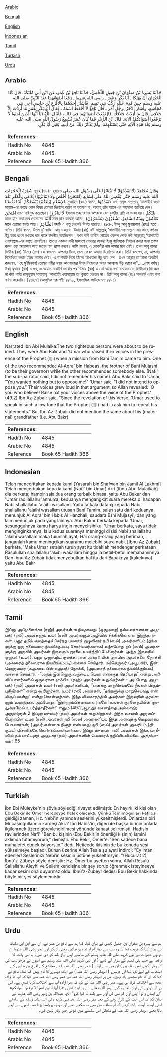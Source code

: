 [Arabic](#arabic)

[Bengali](#bengali)

[English](#english)

[Indonesian](#indonesian)

[Tamil](#tamil)

[Turkish](#turkish)

[Urdu](#urdu)

## Arabic


<div dir="rtl" lang="ar" style={{fontSize:'larger',backgroundColor:'#f8f9fa',padding:20}}>
حَدَّثَنَا يَسَرَةُ بْنُ صَفْوَانَ بْنِ جَمِيلٍ اللَّخْمِيُّ، حَدَّثَنَا نَافِعُ بْنُ عُمَرَ، عَنِ ابْنِ أَبِي مُلَيْكَةَ، قَالَ كَادَ الْخَيِّرَانِ أَنْ يَهْلِكَا ـ أَبَا بَكْرٍ وَعُمَرَ ـ رضى الله عنهما ـ رَفَعَا أَصْوَاتَهُمَا عِنْدَ النَّبِيِّ صلى الله عليه وسلم حِينَ قَدِمَ عَلَيْهِ رَكْبُ بَنِي تَمِيمٍ، فَأَشَارَ أَحَدُهُمَا بِالأَقْرَعِ بْنِ حَابِسٍ أَخِي بَنِي مُجَاشِعٍ، وَأَشَارَ الآخَرُ بِرَجُلٍ آخَرَ ـ قَالَ نَافِعٌ لاَ أَحْفَظُ اسْمَهُ ـ فَقَالَ أَبُو بَكْرٍ لِعُمَرَ مَا أَرَدْتَ إِلاَّ خِلاَفِي‏.‏ قَالَ مَا أَرَدْتُ خِلاَفَكَ‏.‏ فَارْتَفَعَتْ أَصْوَاتُهُمَا فِي ذَلِكَ، فَأَنْزَلَ اللَّهُ ‏(‏يَا أَيُّهَا الَّذِينَ آمَنُوا لاَ تَرْفَعُوا أَصْوَاتَكُمْ‏)‏ الآيَةَ‏.‏ قَالَ ابْنُ الزُّبَيْرِ فَمَا كَانَ عُمَرُ يُسْمِعُ رَسُولَ اللَّهِ صلى الله عليه وسلم بَعْدَ هَذِهِ الآيَةِ حَتَّى يَسْتَفْهِمَهُ‏.‏ وَلَمْ يَذْكُرْ ذَلِكَ عَنْ أَبِيهِ، يَعْنِي أَبَا بَكْرٍ‏.‏
</div>
<div style={{backgroundColor:'#f8f9fa',padding:20, marginBottom: 10}}><table> <thead> <tr> <th>References:</th> <th></th> </tr> </thead> <tbody><tr><td>Hadith No</td><td>4845</td></tr><tr><td>Arabic No</td><td>4845</td></tr><tr><td>Reference</td><td>Book 65 Hadith 366</td></tr></tbody></table></div>

## Bengali


<div dir="ltr" lang="bn" style={{fontSize:'larger',backgroundColor:'#f8f9fa',padding:20}}>
سُوْرَةُ الْحُجُرَاتِ সূরাহ (৪৯) : হুজুরাত وَقَالَ مُجَاهِدٌ (لَا تُقَدِّمُوْا) لَا تَفْتَاتُوْا عَلَى رَسُوْلِ اللهِ صلى الله عليه وسلم حَتَّى يَقْضِيَ اللهُ عَلَى لِسَانِهِ (امْتَحَنَ) أَخْلَصَ وَلَا (تَنَابَزُوْا) يُدْعَى بِالْكُفْرِ بَعْدَ الإِسْلَامِ (يَلِتْكُمْ) يَنْقُصْكُمْ أَلَتْنَا نَقَصْنَا. মুজাহিদ (রহ.) বলেন, لَاتُقَدِّمُوْا অর্থ, রসূল সাল্লাল্লাহু ‘আলাইহি ওয়াসাল্লাম-এর কাছে কোন বিষয় তোমরা জিজ্ঞেস করবে না যতক্ষণ না, আল্লাহ্ তাঁর যবানে এর ফয়সালা জানিয়ে দেন। امْتَحَنَ মানে পরিশুদ্ধ করেছেন। لَا تَنَابَزُوْا ইসলাম গ্রহণের পর অপরকে যেন কুফরীর প্রতি না ডাকা হয়। يَلِتْكُمْ মানে হ্রাস করা হবে তোমাদের أَلَتْنَا মানে হ্রাস করেছি আমি। (تَشْعُرُوْنَ) تَعْلَمُوْنَ وَمِنْهُ الشَّاعِرُ. تَشْعُرُوْنَ মানে তোমরা জ্ঞাত আছ। الشَّاعِرُ শব্দটি এ ধাতু থেকেই নির্গত হয়েছে। ৪৮৪৫. ইবনু আবূ মুলায়কাহ (রহঃ) হতে বর্ণিত। তিনি বলেন, উত্তম দু’ ব্যক্তি- আবূ বাকর ও ‘উমার (রাঃ) নবী সাল্লাল্লাহু ‘আলাইহি ওয়াসাল্লাম-এর কাছে কণ্ঠস্বর উঁচু করে ধ্বংস হওয়ার দ্বার প্রান্তে উপনীত হয়েছিলেন। যখন বানী তামীম গোত্রের একদল লোক নবী সাল্লাল্লাহু ‘আলাইহি ওয়াসাল্লাম-এর কাছে এসেছিল। তাদের একজন বানী মাজাশে গোত্রের আকরা ইবনু হাবিসকে নির্বাচন করার জন্য প্রস্তাব করল এবং অপরজন অন্য জনের নাম প্রস্তাব করল। নাফি বলেন, এ লোকটির নাম আমার মনে নেই। তখন আবূ বাকর সিদ্দীক (রাঃ) ‘উমার (রাঃ)-কে বললেন, আপনার ইচ্ছে হলো কেবল আমার বিরোধিতা করা। তিনি বললেন, না, আপনার বিরোধিতা করার ইচ্ছে আমার নেই। এ ব্যাপারটি নিয়ে তাঁদের আওয়াজ উঁচু হয়ে গেল। তখন আল্লাহ্ তা‘আলা অবতীর্ণ করলেন, ‘‘হে মু’মিনগণ! তোমরা নবীর গলার আওয়াজের উপর নিজেদের গলার আওয়াজ উঁচু করবে না’’.....শেষ পর্যন্ত। ইবনু যুবায়র (রাঃ) বলেন, এ আয়াত অবতীর্ণ হওয়ার পর ‘উমার (রাঃ) এ তো আস্তে কথা বলতেন যে, দ্বিতীয়বার জিজ্ঞেস না করা পর্যন্ত রাসূলুল্লাহ্ সাল্লাল্লাহু ‘আলাইহি ওয়াসাল্লাম তা শুনতে পেতেন না। তিনি আবূ বাকর (রাঃ) সম্পর্কে এমন কথা বর্ণনা করেননি। [৪৩৬৭] (আধুনিক প্রকাশনীঃ ৪৪৭৮, ইসলামিক ফাউন্ডেশনঃ ৪৪৮১)
</div>
<div style={{backgroundColor:'#f8f9fa',padding:20, marginBottom: 10}}><table> <thead> <tr> <th>References:</th> <th></th> </tr> </thead> <tbody><tr><td>Hadith No</td><td>4845</td></tr><tr><td>Arabic No</td><td>4845</td></tr><tr><td>Reference</td><td>Book 65 Hadith 366</td></tr></tbody></table></div>

## English


<div dir="ltr" lang="en" style={{fontSize:'larger',backgroundColor:'#f8f9fa',padding:20}}>
Narrated Ibn Abi Mulaika:The two righteous persons were about to be ruined. They were Abu Bakr and 'Umar who raised their voices in the presence of the Prophet (ﷺ) when a mission from Bani Tamim came to him. One of the two recommended Al-Aqra' bin Habeas, the brother of Bani Mujashi (to be their governor) while the other recommended somebody else. (Nafi', the sub-narrator said, I do not remember his name). Abu Bakr said to 'Umar, "You wanted nothing but to oppose me!" 'Umar said, "I did not intend to oppose you." Their voices grew loud in that argument, so Allah revealed: 'O you who believe! Raise not your voices above the voice of the Prophet.' (49.2) Ibn Az-Zubair said, "Since the revelation of this Verse, 'Umar used to speak in such a low tone that the Prophet (ﷺ) had to ask him to repeat his statements." But Ibn Az-Zubair did not mention the same about his (maternal) grandfather (i.e. Abu Bakr)
</div>
<div style={{backgroundColor:'#f8f9fa',padding:20, marginBottom: 10}}><table> <thead> <tr> <th>References:</th> <th></th> </tr> </thead> <tbody><tr><td>Hadith No</td><td>4845</td></tr><tr><td>Arabic No</td><td>4845</td></tr><tr><td>Reference</td><td>Book 65 Hadith 366</td></tr></tbody></table></div>

## Indonesian


<div dir="ltr" lang="id" style={{fontSize:'larger',backgroundColor:'#f8f9fa',padding:20}}>
Telah menceritakan kepada kami [Yasarah bin Shafwan bin Jamil Al Lakhmi] Telah menceritakan kepada kami [Nafi' bin Umar] dari [Ibnu Abu Mulaikah] dia berkata; hampir saja dua orang terbaik binasa, yaitu Abu Bakar dan 'Umar radliallahu 'anhuma, keduanya mengangkat suara mereka di hadapan Nabi shallallahu 'alaihi wasallam. Yaitu tatkala datang kepada Nabi shallallahu 'alaihi wasallam utusan Bani Tamim. salah satu dari keduanya menunjuk Al Aqra' bin Habis Al Hanzhali, saudara Bani Mujasyi', dan yang lain menunjuk pada yang lainnya. Abu Bakar berkata kepada 'Umar, sesungguhnya kamu hanya ingin menyelisihiku. 'Umar berkata, saya tidak menginginkannya, lalu kedua suaranya meninggi di sisi Nabi shallallahu 'alaihi wasallam maka turunlah ayat; Hai orang-orang yang beriman, janganlah kamu meninggikan suaramu melebihi suara nabi, [Ibnu Az Zubair] berkata, 'Maka Umar setelah turun ayat itu tidaklah mendengar perkataan Rasulullah shallallahu 'alaihi wasallam hingga ia betul-betul memahaminnya. Dan Ibnu Az Zubair tidak menyebutkan hal itu dari Bapaknya (kakeknya) yaitu Abu Bakr
</div>
<div style={{backgroundColor:'#f8f9fa',padding:20, marginBottom: 10}}><table> <thead> <tr> <th>References:</th> <th></th> </tr> </thead> <tbody><tr><td>Hadith No</td><td>4845</td></tr><tr><td>Arabic No</td><td>4845</td></tr><tr><td>Reference</td><td>Book 65 Hadith 366</td></tr></tbody></table></div>

## Tamil


<div dir="ltr" lang="ta" style={{fontSize:'larger',backgroundColor:'#f8f9fa',padding:20}}>
இப்னு அபீமுளைக்கா (ரஹ்) அவர்கள் கூறியதாவது: (ஒருமுறை) நல்லவர்களான அபூபக்ர் (ரலி) அவர்களும் உமர் (ரலி) அவர்களும் அழிவில் சிக்கிக்கொள்ள இருந்தார்கள். பனூ தமீம் குலத்தைச் சேர்ந்த பயணக் குழுவினர் நபி (ஸல்) அவர்களிடம் (தங்களுக்கு ஒரு தலைவரை நியமிக்கும்படி கோரியவர்களாக) வந்தபோது நபி (ஸல்) அவர்களுக்கு அருகில் அவர்கள் இருவரும் குரலை உயர்த்திப் பேசினார்கள். அந்த இருவரில் ஒருவர் (உமர்), பனூ முஜாஷிஉ குலத்தாரான அக்ரஃ பின் ஹாபிஸ் அவர்களை நோக்கி (அவரைத் தலைவராக நியமிக்கும்படி) சைகை செய்தார். மற்றொருவர் (அபூபக்ர்), இன்னொருவரை (கஅகாஉ பின் மஅபத்) நோக்கி, (அவரைத் தலைவராக நியமிக்கும்படி) சைகை செய்தார். -”அந்த இன்னொரு வருடைய பெயர் எனக்குத் தெரியாது” என்று அறிவிப்பாளர்களில் ஒருவரான நாஃபிஉ (ரஹ்) அவர்கள் கூறுகிறார்கள்.- அப்போது அபூபக்ர் (ரலி) அவர்கள் உமர் (ரலி) அவர்களிடம், ‘‘எனக்கு மாறுசெய்யவே நீங்கள் விரும்புகிறீர்கள்” என்று கூறினார்கள். உமர் (ரலி) அவர்கள், ‘‘தங்களுக்கு மாறுசெய்வது என் விருப்பமன்று” என்று சொன்னார்கள். இந்த விவகாரத்தில் அவர்கள் இருவரின் குரல்களும் உயர்ந்தன. அப்போது, ‘‘இறைநம்பிக்கையாளர்களே! உங்கள் குரலை நபியின் குரலுக்குமேல் உயர்த்தாதீர்கள்!” எனும் (49:2ஆவது) வசனத்தை அல்லாஹ் அருளினான்.2 இப்னு ஸுபைர் (ரலி) அவர்கள் கூறுகிறார்கள்: இந்த வசனம் அருளப்பெற்றபின் உமர் (ரலி) அவர்கள் நபி (ஸல்) அவர்களிடம் இந்த அளவுக்கு மெதுவாகப் பேசுவார்கள்; (அவர் என்ன கூறினார் என்பதை) நபி (ஸல்) அவர்கள் அவரிடம் (திரும்ப) விசாரித்தே தெரிந்துகொள்வார்கள். இப்னு ஸுபைர் (ரலி) அவர்கள் இந்த ஹதீஸில் தம் பாட்டனார் அபூபக்ர் (ரலி) அவர்களின் பெயரைக் குறிப்பிடவில்லை. அத்தியாயம் : 65
</div>
<div style={{backgroundColor:'#f8f9fa',padding:20, marginBottom: 10}}><table> <thead> <tr> <th>References:</th> <th></th> </tr> </thead> <tbody><tr><td>Hadith No</td><td>4845</td></tr><tr><td>Arabic No</td><td>4845</td></tr><tr><td>Reference</td><td>Book 65 Hadith 366</td></tr></tbody></table></div>

## Turkish


<div dir="ltr" lang="tr" style={{fontSize:'larger',backgroundColor:'#f8f9fa',padding:20}}>
İbn Ebi Müleyke'nin şöyle söylediği rivayet edilmiştir: En hayırlı iki kişi olan Ebu Bekir ile Ömer neredeyse helak olacaktı. Çünkü Temimoğulları kafilesi geldiği zaman, Hz. Nebi'in yanında seslerini yükseltmişlerdi. Onlardan biri Mücaşioğullannın kardeşi Akra' İbn Habis'in, diğeri de başka birinin onlarla ilgilenrnek üzere görevlendirilmesi yönünde kanaat belirtmişti. Hadisin ravilerinden Nafi' "Ben bu kişinin (Ebu Bekir'in önerdiği kişinin) ismini aklımda tutamıyorum," demiştir. Ebu Bekir, Ömer'e: "Sen sadece bana muhalefet etmek istiyorsun," dedi. Neticede ikisinin de bu konuda sesi yükselmeye başladı. Bunun üzerine Allah Teala şu ayeti indirdi: "Ey iman edenler! Seslerinizi Nebi'in sesinin üstüne yükseltmeyin. "(Hucurat 2) İbnü'z-Zübeyr şöyle demiştir: Hz. Ömer bu ayetten sonra, Allah Resulü Sallallahu Aleyhi ve Sellem kendisine bir şey sorup öğrenmek isteyineeye kadar sesini ona duyurmaz oldu. İbnü'z-Zübeyr dedesi Ebu Bekir hakkında böyle bir şey söylememiştir
</div>
<div style={{backgroundColor:'#f8f9fa',padding:20, marginBottom: 10}}><table> <thead> <tr> <th>References:</th> <th></th> </tr> </thead> <tbody><tr><td>Hadith No</td><td>4845</td></tr><tr><td>Arabic No</td><td>4845</td></tr><tr><td>Reference</td><td>Book 65 Hadith 366</td></tr></tbody></table></div>

## Urdu


<div dir="rtl" lang="ur" style={{fontSize:'larger',backgroundColor:'#f8f9fa',padding:20}}>
ہم سے یسرہ بن صفوان بن جمیل لخمی نے بیان کیا، کہا ہم سے نافع بن عمر نے، ان سے ابن ابی ملیکہ نے بیان کیا کہ قریب تھا کہ وہ سب سے بہتر افراد تباہ ہو جائیں یعنی ابوبکر اور عمر رضی اللہ عنہما ان دونوں حضرات نے نبی کریم صلی اللہ علیہ وسلم کے سامنے اپنی آواز بلند کر دی تھی۔ یہ اس وقت کا واقعہ ہے جب بنی تمیم کے سوار آئے تھے ( اور نبی کریم صلی اللہ علیہ وسلم سے انہوں نے درخواست کی کہ ہمارا کوئی امیر بنا دیں ) ان میں سے ایک ( عمر رضی اللہ عنہ ) نے مجاشع کے اقرع بن حابس کے انتخاب کے لیے کہا تھا اور دوسرے ( ابوبکر رضی اللہ عنہ ) نے ایک دوسرے کا نام پیش کیا تھا۔ نافع نے کہا کہ ان کا نام مجھے یاد نہیں۔ اس پر ابوبکر رضی اللہ عنہ نے عمر رضی اللہ عنہ سے کہا کہ آپ کا ارادہ مجھ سے اختلاف کرنا ہی ہے۔ عمر رضی اللہ عنہ نے کہا کہ میرا ارادہ آپ سے اختلاف کرنا نہیں ہے۔ اس پر ان دونوں کی آواز بلند ہو گئی۔ پھر اللہ تعالیٰ نے یہ آیت اتاری «يا أيها الذين آمنوا لا ترفعوا أصواتكم‏» ”اے ایمان والو! اپنی آواز کو نبی کی آواز سے بلند نہ کیا کرو“ الخ۔ عبداللہ بن زبیر رضی اللہ عنہما نے بیان کیا کہ اس آیت کے نازل ہونے کے بعد عمر رضی اللہ عنہ نبی کریم صلی اللہ علیہ وسلم کے سامنے اتنی آہستہ آہستہ بات کرتے کہ آپ صاف سن بھی نہ سکتے تھے اور دوبارہ پوچھنا پڑتا تھا۔ انہوں نے اپنے نانا یعنی ابوبکر رضی اللہ عنہ کے متعلق اس سلسلے میں کوئی چیز بیان نہیں کی۔
</div>
<div style={{backgroundColor:'#f8f9fa',padding:20, marginBottom: 10}}><table> <thead> <tr> <th>References:</th> <th></th> </tr> </thead> <tbody><tr><td>Hadith No</td><td>4845</td></tr><tr><td>Arabic No</td><td>4845</td></tr><tr><td>Reference</td><td>Book 65 Hadith 366</td></tr></tbody></table></div>